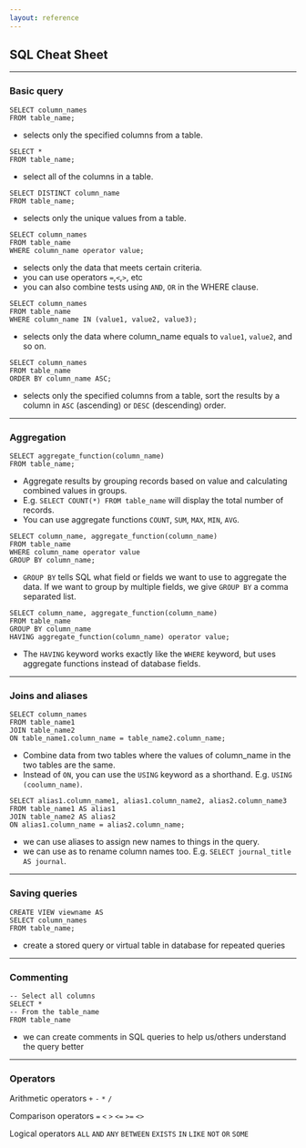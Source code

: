 ```yaml
---
layout: reference
---
```


## SQL Cheat Sheet

_____
### Basic query

~~~
SELECT column_names
FROM table_name;
~~~
- selects only the specified columns from a table.

~~~
SELECT * 
FROM table_name;
~~~
- select all of the columns in a table.

~~~
SELECT DISTINCT column_name 
FROM table_name;
~~~ 
- selects only the unique values from a table.

~~~
SELECT column_names
FROM table_name
WHERE column_name operator value;
~~~
- selects only the data that meets certain criteria.
- you can use operators `=`,`<`,`>`, etc
- you can also combine tests using `AND`, `OR` in the WHERE clause.

~~~
SELECT column_names
FROM table_name
WHERE column_name IN (value1, value2, value3);
~~~
- selects only the data where column_name equals to `value1`, `value2`, and so on.

~~~
SELECT column_names
FROM table_name
ORDER BY column_name ASC;
~~~
- selects only the specified columns from a table, sort the results by a column in `ASC` (ascending) or `DESC` (descending) order.

_____
### Aggregation

~~~
SELECT aggregate_function(column_name)
FROM table_name;
~~~
- Aggregate results by grouping records based on value and calculating combined values in groups. 
- E.g. `SELECT COUNT(*) FROM table_name` will display the total number of records.
- You can use aggregate functions `COUNT`, `SUM`, `MAX`, `MIN`, `AVG`.

~~~
SELECT column_name, aggregate_function(column_name)
FROM table_name
WHERE column_name operator value
GROUP BY column_name;
~~~
- `GROUP BY` tells SQL what field or fields we want to use to aggregate the data. If we want to group by multiple fields, we give `GROUP BY` a comma separated list.

~~~
SELECT column_name, aggregate_function(column_name)
FROM table_name
GROUP BY column_name
HAVING aggregate_function(column_name) operator value;
~~~
- The `HAVING` keyword works exactly like the `WHERE` keyword, but uses aggregate functions instead of database fields.

_____
### Joins and aliases

~~~
SELECT column_names
FROM table_name1
JOIN table_name2 
ON table_name1.column_name = table_name2.column_name;
~~~
- Combine data from two tables where the values of column_name in the two tables are the same.
- Instead of `ON`, you can use the `USING` keyword as a shorthand. E.g. `USING (coolumn_name)`.

~~~
SELECT alias1.column_name1, alias1.column_name2, alias2.column_name3
FROM table_name1 AS alias1
JOIN table_name2 AS alias2
ON alias1.column_name = alias2.column_name;
~~~
- we can use aliases to assign new names to things in the query.
- we can use as to rename column names too. E.g. `SELECT journal_title AS journal`.

_____
### Saving queries

~~~
CREATE VIEW viewname AS
SELECT column_names
FROM table_name;
~~~
- create a stored query or virtual table in database for repeated queries

_____
### Commenting

~~~
-- Select all columns
SELECT * 
-- From the table_name
FROM table_name
~~~
- we can create comments in SQL queries to help us/others understand the query better

_____
### Operators

Arithmetic operators
`+` `-` `*` `/` 

Comparison operators
`=` `<` `>` `<=` `>=` `<>` 

Logical operators
`ALL` `AND` `ANY` `BETWEEN` `EXISTS` `IN` `LIKE` `NOT` `OR` `SOME`
